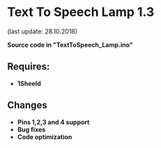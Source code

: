 # Text To Speech Lamp 1.3

(last update: 28.10.2018)


<b>Source code in "TextToSpeech_Lamp.ino"</b>

## Requires:

* <b>1Sheeld</b>

## Changes

* <b>Pins 1,2,3 and 4 support</b>
* <b>Bug fixes</b>
* <b>Code optimization</b>